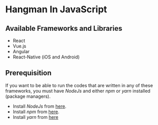 # Hangman In JavaScript

## Available Frameworks and Libraries

- React
- Vue.js
- Angular
- React-Native (iOS and Android)

## Prerequisition

If you want to be able to run the codes that are written in any of these frameworks, you must have _NodeJs_ and either _npm_ or _yarn_ installed (package managers).

- Install _NodeJs_ from [here](https://nodejs.org/en/).
- Install _npm_ from [here](https://www.npmjs.com/get-npm).
- Install _yarn_ from [here](https://classic.yarnpkg.com/en/docs/install/)
